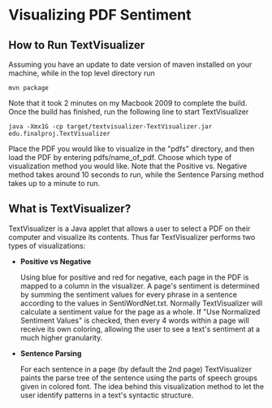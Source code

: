 # Visualizing PDF Sentiment #

## How to Run TextVisualizer ##

Assuming you have an update to date version of maven installed on your machine, while in the top
level directory run

    mvn package

Note that it took 2 minutes on my Macbook 2009 to complete the build. Once the build has finished, 
run the following line to start TextVisualizer

    java -Xmx1G -cp target/textvisualizer-TextVisualizer.jar  edu.finalproj.TextVisualizer
 
Place the PDF you would like to visualize in the "pdfs" directory, and then load the PDF by entering pdfs/name_of_pdf.
Choose which type of visualization method you would like. Note that the Positive vs. Negative method
takes around 10 seconds to run, while the Sentence Parsing method takes up to a minute to run.

## What is TextVisualizer? ##

TextVisualizer is a Java applet that allows a user to select a PDF on their
computer and visualize its contents. Thus far TextVisualizer performs two
types of visualizations:

* **Positive vs Negative**

  Using blue for positive and red for negative, each page in the PDF is mapped
  to a column in the visualizer. A page's sentiment is determined by summing the
  sentiment values for every phrase in a sentence according to the values in SentiWordNet.txt.
  Normally TextVisualizer will calculate a sentiment value for the page as a whole.
  If "Use Normalized Sentiment Values" is checked, then every 4 words within a page will
  receive its own coloring, allowing the user to see a text's sentiment at a much higher granularity. 

* **Sentence Parsing**

  For each sentence in a page (by default the 2nd page) TextVisualizer paints the parse tree of
  the sentence using the parts of speech groups given in colored font. The idea behind this
  visualization method to let the user identify patterns in a text's syntactic structure.
